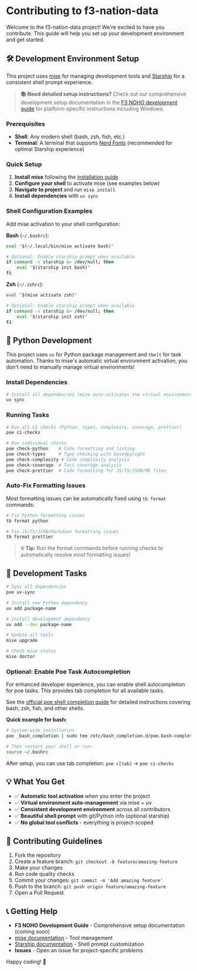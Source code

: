 # Contributing to f3-nation-data

Welcome to the f3-nation-data project! We're excited to have you contribute.
This guide will help you set up your development environment and get started.

## 🛠️ Development Environment Setup

This project uses [mise](https://mise.jdx.dev/) for managing development tools
and [Starship](https://starship.rs/) for a consistent shell prompt experience.

> **📚 Need detailed setup instructions?** Check out our comprehensive
> development setup documentation in the
> [F3 NOHO development guide](https://github.com/f3noho) for platform-specific
> instructions including Windows.

### Prerequisites

- **Shell**: Any modern shell (bash, zsh, fish, etc.)
- **Terminal**: A terminal that supports
  [Nerd Fonts](https://www.nerdfonts.com/) (recommended for optimal Starship
  experience)

### Quick Setup

1. **Install mise** following the
   [installation guide](https://mise.jdx.dev/getting-started.html)
2. **Configure your shell** to activate mise (see examples below)
3. **Navigate to project** and run `mise install`
4. **Install dependencies** with `uv sync`

### Shell Configuration Examples

Add mise activation to your shell configuration:

**Bash** (`~/.bashrc`):

```bash
eval "$(~/.local/bin/mise activate bash)"

# Optional: Enable starship prompt when available
if command -v starship &> /dev/null; then
    eval "$(starship init bash)"
fi
```

**Zsh** (`~/.zshrc`):

```bash
eval "$(mise activate zsh)"

# Optional: Enable starship prompt when available
if command -v starship &> /dev/null; then
    eval "$(starship init zsh)"
fi
```

## 🐍 Python Development

This project uses `uv` for Python package management and `tbelt` for task
automation. Thanks to mise's automatic virtual environment activation, you don't
need to manually manage virtual environments!

### Install Dependencies

```bash
# Install all dependencies (mise auto-activates the virtual environment)
uv sync
```

### Running Tasks

```bash
# Run all CI checks (Python, types, complexity, coverage, prettier)
poe ci-checks

# Run individual checks
poe check-python    # Code formatting and linting
poe check-types     # Type checking with basedpyright
poe check-complexity # Code complexity analysis
poe check-coverage  # Test coverage analysis
poe check-prettier  # Code formatting for JS/TS/JSON/MD files
```

### Auto-Fix Formatting Issues

Most formatting issues can be automatically fixed using `tb format` commands:

```bash
# Fix Python formatting issues
tb format python

# Fix JS/TS/JSON/Markdown formatting issues
tb format prettier
```

> **💡 Tip:** Run the format commands before running checks to automatically
> resolve most formatting issues!

## 🔧 Development Tasks

```bash
# Sync all dependencies
poe uv-sync

# Install new Python dependency
uv add package-name

# Install development dependency
uv add --dev package-name

# Update all tools
mise upgrade

# Check mise status
mise doctor
```

### Optional: Enable Poe Task Autocompletion

For enhanced developer experience, you can enable shell autocompletion for poe
tasks. This provides tab completion for all available tasks.

See the
[official poe shell completion guide](https://poethepoet.natn.io/installation.html#shell-completion)
for detailed instructions covering bash, zsh, fish, and other shells.

**Quick example for bash:**

```bash
# System-wide installation
poe _bash_completion | sudo tee /etc/bash_completion.d/poe.bash-completion > /dev/null

# Then restart your shell or run:
source ~/.bashrc
```

After setup, you can use tab completion: `poe c[tab]` → `poe ci-checks`

## 💡 What You Get

- ✅ **Automatic tool activation** when you enter the project
- ✅ **Virtual environment auto-management** via mise + uv
- ✅ **Consistent development environment** across all contributors
- ✅ **Beautiful shell prompt** with git/Python info (optional starship)
- ✅ **No global tool conflicts** - everything is project-scoped

## 🤝 Contributing Guidelines

1. Fork the repository
2. Create a feature branch: `git checkout -b feature/amazing-feature`
3. Make your changes
4. Run code quality checks
5. Commit your changes: `git commit -m 'Add amazing feature'`
6. Push to the branch: `git push origin feature/amazing-feature`
7. Open a Pull Request

## 📞 Getting Help

- **F3 NOHO Development Guide** - Comprehensive setup documentation (coming
  soon)
- [mise documentation](https://mise.jdx.dev/) - Tool management
- [Starship documentation](https://starship.rs/) - Shell prompt customization
- **Issues** - Open an issue for project-specific problems

Happy coding! 🎉
